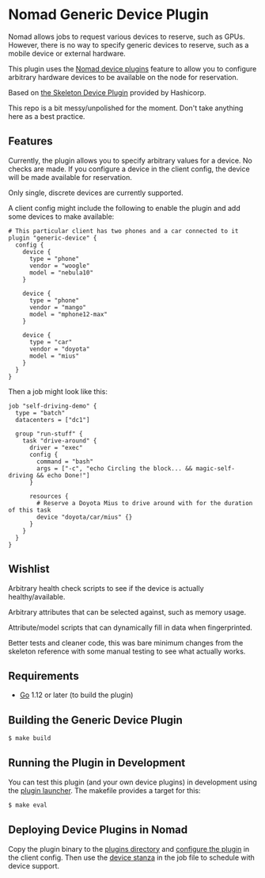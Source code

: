Nomad Generic Device Plugin
===========================

Nomad allows jobs to request various devices to reserve, such as GPUs.  However,
there is no way to specify generic devices to reserve, such as a mobile device
or external hardware.

This plugin uses the [Nomad device plugins](https://www.nomadproject.io/docs/internals/plugins/devices.html)
feature to allow you to configure arbitrary hardware devices to be available
on the node for reservation.

Based on [the Skeleton Device Plugin](https://github.com/hashicorp/nomad-skeleton-device-plugin)
provided by Hashicorp.

This repo is a bit messy/unpolished for the moment.  Don't take anything here
as a best practice.

Features
--------

Currently, the plugin allows you to specify arbitrary values for a device.
No checks are made.  If you configure a device in the client config, the device
will be made available for reservation.

Only single, discrete devices are currently supported.

A client config might include the following to enable the plugin and add some
devices to make available:

```hcl
# This particular client has two phones and a car connected to it
plugin "generic-device" {
  config {
    device {
      type = "phone"
      vendor = "woogle"
      model = "nebula10"
    }

    device {
      type = "phone"
      vendor = "mango"
      model = "mphone12-max"
    }

    device {
      type = "car"
      vendor = "doyota"
      model = "mius"
    }
  }
}
```

Then a job might look like this:

```hcl
job "self-driving-demo" {
  type = "batch"
  datacenters = ["dc1"]

  group "run-stuff" {
    task "drive-around" {
      driver = "exec"
      config {
        command = "bash"
        args = ["-c", "echo Circling the block... && magic-self-driving && echo Done!"]
      }

      resources {
        # Reserve a Doyota Mius to drive around with for the duration of this task
        device "doyota/car/mius" {}
      }
    }
  }
}
```

Wishlist
--------

Arbitrary health check scripts to see if the device is actually healthy/available.

Arbitrary attributes that can be selected against, such as memory usage.

Attribute/model scripts that can dynamically fill in data when fingerprinted.

Better tests and cleaner code, this was bare minimum changes from the skeleton
reference with some manual testing to see what actually works.

Requirements
------------

- [Go](https://golang.org/doc/install) 1.12 or later (to build the plugin)

Building the Generic Device Plugin
----------------------------------

```sh
$ make build
```

Running the Plugin in Development
---------------------------------

You can test this plugin (and your own device plugins) in development using the
[plugin launcher](https://github.com/hashicorp/nomad/tree/master/plugins/shared/cmd/launcher). The makefile provides
a target for this:

```sh
$ make eval
```

Deploying Device Plugins in Nomad
---------------------------------

Copy the plugin binary to the
[plugins directory](https://www.nomadproject.io/docs/configuration/index.html#plugin_dir) and
[configure the plugin](https://www.nomadproject.io/docs/configuration/plugin.html) in the client config. Then use the
[device stanza](https://www.nomadproject.io/docs/job-specification/device.html) in the job file to schedule with
device support.

